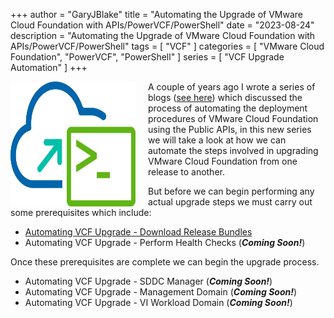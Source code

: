+++
author = "GaryJBlake"
title = "Automating the Upgrade of VMware Cloud Foundation with APIs/PowerVCF/PowerShell"
date = "2023-08-24"
description = "Automating the Upgrade of VMware Cloud Foundation with APIs/PowerVCF/PowerShell"
tags = [
    "VCF"
]
categories = [
    "VMware Cloud Foundation",
    "PowerVCF",
    "PowerShell"
]
series = [
    "VCF Upgrade Automation"
]
+++

<img align="left" width="200" height="200" src="/images/powervcf-color-transparent.webp" style="float:left; padding-right:20px" >

A couple of years ago I wrote a series of blogs ([see here](/archive/2020/powervcf-automation)) which discussed the process of automating the deployment procedures of VMware Cloud Foundation using the Public APIs, in this new series we will take a look at how we can automate the steps involved in upgrading VMware Cloud Foundation from one release to another.

But before we can begin performing any actual upgrade steps we must carry out some prerequisites which include:

* [Automating VCF Upgrade - Download Release Bundles](/post/vcf/vcf-automated-upgrade-01)
* Automating VCF Upgrade - Perform Health Checks (***Coming Soon!***)

Once these prerequisites are complete we can begin the upgrade process.

* Automating VCF Upgrade - SDDC Manager (***Coming Soon!***)
* Automating VCF Upgrade - Management Domain (***Coming Soon!***)
* Automating VCF Upgrade - VI Workload Domain (***Coming Soon!***)
